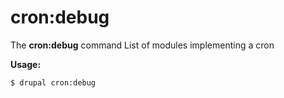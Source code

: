 # cron:debug
The **cron:debug** command List of modules implementing a cron

**Usage:**
```
$ drupal cron:debug 
```
